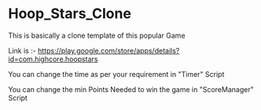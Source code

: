 # Hoop_Stars_Clone


This is basically a clone template of this popular Game

Link is :-
https://play.google.com/store/apps/details?id=com.highcore.hoopstars

You can change the time as per your requirement in "Timer" Script

You can change the min Points Needed to win the game in "ScoreManager" Script
